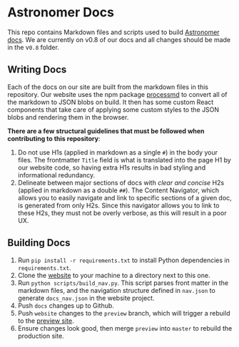 # Astronomer Docs

This repo contains Markdown files and scripts used to build [Astronomer docs](https://astronomer.io/docs/). We are currently on v0.8 of our docs and all changes should be made in the v`0.8` folder.

## Writing Docs

Each of the docs on our site are built from the markdown files in this repository. Our website uses the npm package [processmd](https://www.npmjs.com/package/processmd) to convert all of the markdown to JSON blobs on build. It then has some custom React components that take care of applying some custom styles to the JSON blobs and rendering them in the browser.

**There are a few structural guidelines that must be followed when contributing to this repository**:
1. Do not use H1s (applied in markdown as a single `#`) in the body your files. The frontmatter `Title` field is what is translated into the page H1 by our website code, so having extra H1s results in bad styling and informational redundancy.
2. Delineate between major sections of docs with *clear and concise* H2s (applied in markdown as a double `##`). The Content Navigator, which allows you to easily navigate and link to specific sections of a given doc, is generated from only H2s. Since this navigator allows you to link to these H2s, they must not be overly verbose, as this will result in a poor UX.



## Building Docs

1. Run `pip install -r requirements.txt` to install Python dependencies in `requirements.txt`.
1. Clone the [website](https://github.com/astronomer/website) to your machine to a directory next to this one.
1. Run `python scripts/build_nav.py`. This script parses front matter in the markdown files, and the navigation structure defined in `nav.json` to generate `docs_nav.json` in the website project.
1. Push `docs` changes up to Github.
1. Push `website` changes to the `preview` branch, which will trigger a rebuild to the [preview site](https://preview.astronomer.io/docs/).
1. Ensure changes look good, then merge `preview` into `master` to rebuild the production site.
